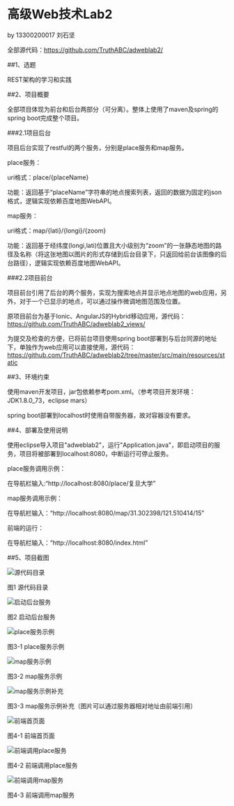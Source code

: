 ﻿# 高级Web技术Lab2

by 13300200017 刘石坚

全部源代码：https://github.com/TruthABC/adweblab2/

##1、选题

REST架构的学习和实践

##2、项目概要

全部项目体现为前台和后台两部分（可分离）。整体上使用了maven及spring的spring boot完成整个项目。

###2.1项目后台

项目后台实现了restful的两个服务，分别是place服务和map服务。

place服务：

uri格式：place/{placeName}

功能：返回基于“placeName”字符串的地点搜索列表，返回的数据为固定的json格式，逻辑实现依赖百度地图WebAPI。

map服务：

uri格式：map/{lati}/{longi}/{zoom}

功能：返回基于经纬度(longi,lati)位置且大小级别为“zoom”的一张静态地图的路径及名称（将这张地图以图片的形式存储到后台目录下，只返回给前台该图像的后台路径），逻辑实现依赖百度地图WebAPI。

###2.2项目前台

项目前台引用了后台的两个服务，实现为搜索地点并显示地点地图的web应用，另外，对于一个已显示的地点，可以通过操作微调地图范围及位置。

原项目前台为基于Ionic、AngularJS的Hybrid移动应用，源代码：https://github.com/TruthABC/adweblab2_views/

为提交及检查的方便，已将前台项目使用spring boot部署到与后台同源的地址下，单独作为web应用可以直接使用，源代码：https://github.com/TruthABC/adweblab2/tree/master/src/main/resources/static

##3、环境约束

使用maven开发项目，jar包依赖参考pom.xml。（参考项目开发环境：JDK1.8.0_73，eclipse mars）

spring boot部署到localhost时使用自带服务器，故对容器没有要求。

##4、部署及使用说明

使用eclipse导入项目"adweblab2"，运行"Application.java"，即启动项目的服务，项目将被部署到localhost:8080，中断运行可停止服务。

place服务调用示例：

在导航栏输入:“http://localhost:8080/place/复旦大学”

map服务调用示例：

在导航栏输入：“http://localhost:8080/map/31.302398/121.510414/15”

前端的运行：

在导航栏输入：“http://localhost:8080/index.html”

##5、项目截图

![源代码目录](http://r.photo.store.qq.com/psb?/9b204d79-d74b-4541-b873-14a3a61ad6e6/aKzArk1Qku0fdPCc3fvguXQgrVyGJgs9SSUz7Yi*Kbw!/r/dG8BAAAAAAAA)

图1 源代码目录




![启动后台服务](http://s368.photo.store.qq.com/psb?/9b204d79-d74b-4541-b873-14a3a61ad6e6/z4LFSRRn6pwa7xpXirdbWjg7HRVQTKVsT9RJGFUqsqc!/b/dHABAAAAAAAA)

图2 启动后台服务




![place服务示例](http://r.photo.store.qq.com/psb?/9b204d79-d74b-4541-b873-14a3a61ad6e6/SDGCCGKivIuDXnx9Toe3taT4AFH66l0eQ51izKnTADQ!/r/dH0BAAAAAAAA)

图3-1 place服务示例




![map服务示例](http://r.photo.store.qq.com/psb?/9b204d79-d74b-4541-b873-14a3a61ad6e6/8ubZ82T2rn6N.ldgrp0ccBTiVyK*h77sJM6J7LN9ogg!/r/dHEBAAAAAAAA)

图3-2 map服务示例




![map服务示例补充](http://r.photo.store.qq.com/psb?/9b204d79-d74b-4541-b873-14a3a61ad6e6/3x7HKsmAuIXhFzt*m090hiXhhn0*42sYgCzDR3RGj38!/r/dHIBAAAAAAAA)

图3-3 map服务示例补充（图片可以通过服务器相对地址由前端引用）




![前端首页面](http://s368.photo.store.qq.com/psb?/9b204d79-d74b-4541-b873-14a3a61ad6e6/dS6*hYmcClsb6iBfiUt5zZTF8t6Svvqe0CCTTGncbeE!/b/dHABAAAAAAAA)

图4-1 前端首页面




![前端调用place服务](http://r.photo.store.qq.com/psb?/9b204d79-d74b-4541-b873-14a3a61ad6e6/HyNexox.HFmhylPXOxVzpmtdZhmZOBAoy828gLiasMY!/r/dOEAAAAAAAAA)

图4-2 前端调用place服务




![前端调用map服务](http://r.photo.store.qq.com/psb?/9b204d79-d74b-4541-b873-14a3a61ad6e6/nJkzXONTGtUGnmT16tEvPt*kJrJEL2noeWO6rbhLa7w!/r/dG8BAAAAAAAA)

图4-3 前端调用map服务
